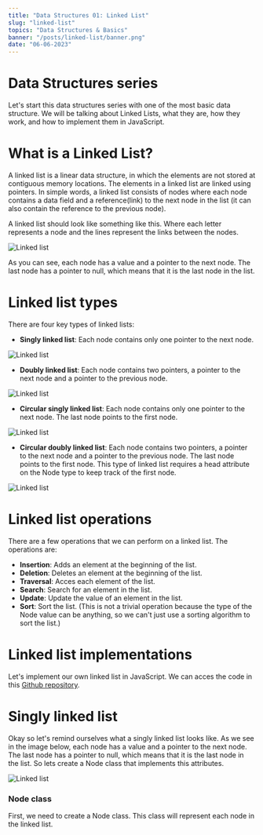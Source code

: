 ```yaml
---
title: "Data Structures 01: Linked List"
slug: "linked-list"
topics: "Data Structures & Basics" 
banner: "/posts/linked-list/banner.png"
date: "06-06-2023"
---
```


# Data Structures series
Let's start this data structures series with one of the most basic data structure. We will be talking about Linked Lists, what they are, how they work, and how to implement them in JavaScript. 

# What is a Linked List?
A linked list is a linear data structure, in which the elements are not stored at contiguous memory locations. The elements in a linked list are linked using pointers. In simple words, a linked list consists of nodes where each node contains a data field and a reference(link) to the next node in the list (it can also contain the reference to the previous node).

A linked list should look like something like this. Where each letter represents a node and the lines represent the links between the nodes. 

![Linked list](/posts/linked-list/linked-list.png)

As you can see, each node has a value and a pointer to the next node. The last node has a pointer to null, which means that it is the last node in the list. 

# Linked list types

There are four key types of linked lists:

- __Singly linked list__: Each node contains only one pointer to the next node. 

![Linked list](/posts/linked-list/singly-linked-list.png)

- __Doubly linked list__: Each node contains two pointers, a pointer to the next node and a pointer to the previous node.

![Linked list](/posts/linked-list/doubly-linked-list.png)

- __Circular singly linked list__: Each node contains only one pointer to the next node. The last node points to the first node.

![Linked list](/posts/linked-list/circular-linked-list.png)

- __Circular doubly linked list__: Each node contains two pointers, a pointer to the next node and a pointer to the previous node. The last node points to the first node. This type of linked list requires a head attribute on the Node type to keep track of the first node.

![Linked list](/posts/linked-list/circular-doubly-linked-list.png)

# Linked list operations
There are a few operations that we can perform on a linked list. The operations are:

- __Insertion__: Adds an element at the beginning of the list.
- __Deletion__: Deletes an element at the beginning of the list.
- __Traversal__: Acces each element of the list.
- __Search__: Search for an element in the list.
- __Update__: Update the value of an element in the list.
- __Sort__: Sort the list. (This is not a trivial operation because the type of the Node value can be anything, so we can't just use a sorting algorithm to sort the list.)

# Linked list implementations
Let's implement our own linked list in JavaScript. We can acces the code in this [Github repository](https://github.com/noreplydev/linked-list).

# Singly linked list
Okay so let's remind ourselves what a singly linked list looks like. As we see in the image below, each node has a value and a pointer to the next node. The last node has a pointer to null, which means that it is the last node in the list. So lets create a Node class that implements this attributes.

![Linked list](/posts/linked-list/singly-linked-list.png)

### Node class
First, we need to create a Node class. This class will represent each node in the linked list. 

```javascript
